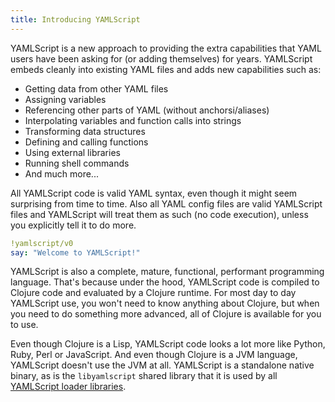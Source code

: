 ```yaml
---
title: Introducing YAMLScript
---
```


YAMLScript is a new approach to providing the extra capabilities that YAML users
have been asking for (or adding themselves) for years.
YAMLScript embeds cleanly into existing YAML files and adds new capabilities
such as:

* Getting data from other YAML files
* Assigning variables
* Referencing other parts of YAML (without anchorsi/aliases)
* Interpolating variables and function calls into strings
* Transforming data structures
* Defining and calling functions
* Using external libraries
* Running shell commands
* And much more...

All YAMLScript code is valid YAML syntax, even though it might seem surprising
from time to time.
Also all YAML config files are valid YAMLScript files and YAMLScript will treat
them as such (no code execution), unless you explicitly tell it to do more.

```yaml
!yamlscript/v0
say: "Welcome to YAMLScript!"
```

YAMLScript is also a complete, mature, functional, performant programming
language.
That's because under the hood, YAMLScript code is compiled to Clojure code and
evaluated by a Clojure runtime.
For most day to day YAMLScript use, you won't need to know anything about
Clojure, but when you need to do something more advanced, all of Clojure is
available for you to use.

Even though Clojure is a Lisp, YAMLScript code looks a lot more like Python,
Ruby, Perl or JavaScript.
And even though Clojure is a JVM language, YAMLScript doesn't use the JVM at
all.
YAMLScript is a standalone native binary, as is the `libyamlscript` shared
library that it is used by all [YAMLScript loader libraries](loaders).

